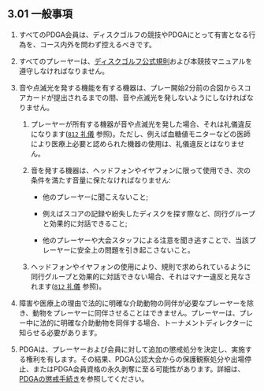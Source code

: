 ## 3.01 一般事項

1. すべてのPDGA会員は、ディスクゴルフの競技やPDGAにとって有害となる行為を、コース内外を問わず控えるべきです。

1. すべてのプレーヤーは、[ディスクゴルフ公式規則](ordg/index)および本競技マニュアルを遵守しなければなりません。

1. 音や点滅光を発する機能を有する機器は、プレー開始2分前の合図からスコアカードが提出されるまでの間、音や点滅光を発しないようにしなければなりません。

	1. プレーヤーが所有する機器が音や点滅光を発した場合、それは礼儀違反になります([`812` 礼儀](ordg/812) 参照)。ただし、例えば血糖値モニターなどの医師により医療上必要と認められた機器の使用は、礼儀違反とはなりません。

    1. 音を発する機器は、ヘッドフォンやイヤフォンに限って使用でき、次の条件を満たす音量に保たなければなりません:

	    * 他のプレーヤーに聞こえないこと;

	    * 例えばスコアの記録や紛失したディスクを探す際など、同行グループと効果的に対話できること;

	    * 他のプレーヤーや大会スタッフによる注意を聞き逃すことで、当該プレーヤーに安全上の問題を引き起こさないこと。

	1. ヘッドフォンやイヤフォンの使用により、規則で求められているように同行グループと効果的に対話できない場合、それはマナー違反と見なされます([`812` 礼儀](ordg/812) 参照)。

1. 障害や医療上の理由で法的に明確な介助動物の同伴が必要なプレーヤーを除き、動物をプレーヤーに同伴させることはできません。プレーヤーは、プレー中に法的に明確な介助動物を同伴する場合、トーナメントディレクターに知らせる必要があります。

1. PDGAは、プレーヤーおよび会員に対して追加の懲戒処分を決定し、実施する権利を有します。その結果、PDGA公認大会からの保護観察処分や出場停止、またはPDGA会員資格の永久剥奪に至る可能性があります。詳細は、[PDGAの懲戒手続き](https://www.pdga.com/pdga-disciplinary-process)を参照してください。
